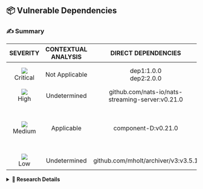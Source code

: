 
## 📦 Vulnerable Dependencies
### ✍️ Summary

<div align='center'>

| SEVERITY                | CONTEXTUAL ANALYSIS                  | DIRECT DEPENDENCIES                  | IMPACTED DEPENDENCY                  | FIXED VERSIONS                  | CVES                  |
| :---------------------: | :-----------------------------------: | :-----------------------------------: | :-----------------------------------: | :-----------------------------------: | :-----------------------------------: |
| ![](https://raw.githubusercontent.com/jfrog/frogbot/master/resources/v2/notApplicableCritical.png)<br>Critical | Not Applicable | dep1:1.0.0<br>dep2:2.0.0 | impacted 3.0.0 | 4.0.0<br>5.0.0 | CVE-1111-11111 |
| ![](https://raw.githubusercontent.com/jfrog/frogbot/master/resources/v2/applicableHighSeverity.png)<br>    High | Undetermined | github.com/nats-io/nats-streaming-server:v0.21.0 | github.com/nats-io/nats-streaming-server v0.21.0 | [0.24.1] | - |
| ![](https://raw.githubusercontent.com/jfrog/frogbot/master/resources/v2/applicableMediumSeverity.png)<br>  Medium | Applicable | component-D:v0.21.0 | component-D v0.21.0 | [0.24.3] | CVE-2022-26652<br>CVE-2023-4321 |
| ![](https://raw.githubusercontent.com/jfrog/frogbot/master/resources/v2/applicableLowSeverity.png)<br>     Low | Undetermined | github.com/mholt/archiver/v3:v3.5.1 | github.com/mholt/archiver/v3 v3.5.1 | - | - |

</div>

<details>
<summary> <b>🔬 Research Details</b> </summary>
<br>
<details>
<summary> <b>[ XRAY-122345 ] github.com/nats-io/nats-streaming-server v0.21.0</b> </summary>
<br>

**Description:**
Summary XRAY-122345

**Remediation:**
some remediation


</details>

<details>
<summary> <b>[ CVE-2022-26652, CVE-2023-4321 ] component-D v0.21.0</b> </summary>
<br>

**Remediation:**
some remediation


</details>

<details>
<summary> <b>github.com/mholt/archiver/v3 v3.5.1</b> </summary>
<br>

**Description:**
Summary


</details>

</details>
